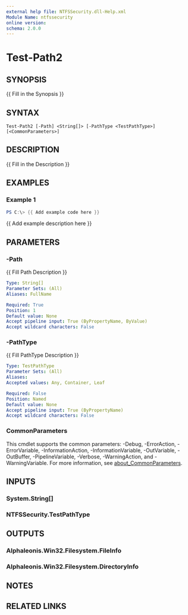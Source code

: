 ```yaml
---
external help file: NTFSSecurity.dll-Help.xml
Module Name: ntfssecurity
online version:
schema: 2.0.0
---
```


# Test-Path2

## SYNOPSIS
{{ Fill in the Synopsis }}

## SYNTAX

```
Test-Path2 [-Path] <String[]> [-PathType <TestPathType>] [<CommonParameters>]
```

## DESCRIPTION
{{ Fill in the Description }}

## EXAMPLES

### Example 1
```powershell
PS C:\> {{ Add example code here }}
```

{{ Add example description here }}

## PARAMETERS

### -Path
{{ Fill Path Description }}

```yaml
Type: String[]
Parameter Sets: (All)
Aliases: FullName

Required: True
Position: 1
Default value: None
Accept pipeline input: True (ByPropertyName, ByValue)
Accept wildcard characters: False
```

### -PathType
{{ Fill PathType Description }}

```yaml
Type: TestPathType
Parameter Sets: (All)
Aliases:
Accepted values: Any, Container, Leaf

Required: False
Position: Named
Default value: None
Accept pipeline input: True (ByPropertyName)
Accept wildcard characters: False
```

### CommonParameters
This cmdlet supports the common parameters: -Debug, -ErrorAction, -ErrorVariable, -InformationAction, -InformationVariable, -OutVariable, -OutBuffer, -PipelineVariable, -Verbose, -WarningAction, and -WarningVariable. For more information, see [about_CommonParameters](http://go.microsoft.com/fwlink/?LinkID=113216).

## INPUTS

### System.String[]

### NTFSSecurity.TestPathType

## OUTPUTS

### Alphaleonis.Win32.Filesystem.FileInfo

### Alphaleonis.Win32.Filesystem.DirectoryInfo

## NOTES

## RELATED LINKS
